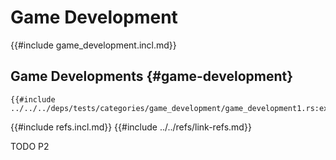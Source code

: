 # Game Development

{{#include game_development.incl.md}}

## Game Developments {#game-development}

```rust,editable
{{#include ../../../deps/tests/categories/game_development/game_development1.rs:example}}
```

{{#include refs.incl.md}}
{{#include ../../refs/link-refs.md}}

<div class="hidden">
TODO P2
</div>
